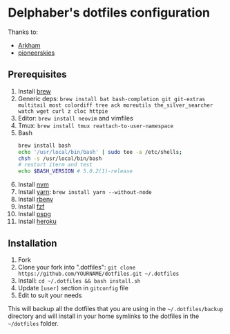 Delphaber's dotfiles configuration
===============================

Thanks to:

* [Arkham](https://github.com/Arkham)
* [pioneerskies](https://github.com/pioneerskies)

## Prerequisites

 1. Install [brew](https://brew.sh/)
 2. Generic deps: `brew install bat bash-completion git git-extras multitail most colordiff tree ack moreutils the_silver_searcher watch wget curl z cloc httpie`
 3. Editor: `brew install neovim` and vimfiles
 4. Tmux: `brew install tmux reattach-to-user-namespace`
 5. Bash
      ```bash
      brew install bash
      echo '/usr/local/bin/bash' | sudo tee -a /etc/shells;
      chsh -s /usr/local/bin/bash
      # restart iterm and test
      echo $BASH_VERSION # 5.0.2(1)-release
      ```
 6. Install [nvm](https://github.com/creationix/nvm#install-script)
 7. Install [yarn](https://yarnpkg.com/lang/en/docs/install/#mac-stable): `brew install yarn --without-node`
 8. Install [rbenv](https://github.com/rbenv/rbenv#homebrew-on-macos)
 9. Install [fzf](https://github.com/junegunn/fzf#using-homebrew-or-linuxbrew)
10. Install [pspg](https://github.com/okbob/pspg)
11. Install [heroku](https://devcenter.heroku.com/articles/heroku-cli#download-and-install)

## Installation

1. Fork 
2. Clone your fork into ".dotfiles":
   `git clone https://github.com/YOURNAME/dotfiles.git ~/.dotfiles`
3. Install:
   `cd ~/.dotfiles && bash install.sh`
4. Update `[user]` section in `gitconfig` file
5. Edit to suit your needs

This will backup all the dotfiles that you are using in the `~/.dotfiles/backup`
directory and will install in your home symlinks to the dotfiles in the
`~/dotfiles` folder.
